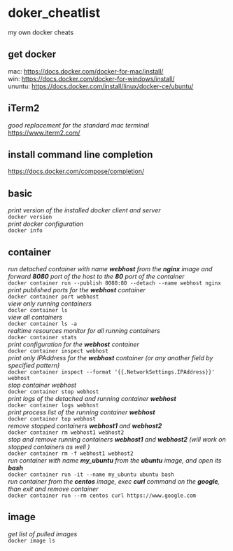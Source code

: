 # doker_cheatlist
my own docker cheats

## get docker
mac:    https://docs.docker.com/docker-for-mac/install/ <br>
win:    https://docs.docker.com/docker-for-windows/install/ <br>
ununtu: https://docs.docker.com/install/linux/docker-ce/ubuntu/ <br>

## iTerm2
*good replacement for the standard mac terminal* <br>
https://www.iterm2.com/


## install command line completion
https://docs.docker.com/compose/completion/ <br>

## basic 
*print version of the installed docker client and server* <br>
`docker version` <br>
*print docker configuration* <br>
`docker info` <br>


## container
*run detached container with name __webhost__ from the __nginx__ image and forward __8080__ port of the host to the __80__ port of the container* <br>
`docker container run --publish 8080:80 --detach --name webhost nginx` <br>
*print published ports for the __webhost__ container* <br>
`docker container port webhost` <br>
*view only running containers* <br>
`docler container ls` <br>
*view all containers* <br>
`docker container ls -a` <br>
*realtime resources monitor for all running containers* <br>
`docker container stats` <br>
*print configuration for the __webhost__ container* <br>
`docker container inspect webhost` <br>
*print only IPAddress for the __webhost__ container (or any another field by specified pattern)* <br>
`docker container inspect --format '{{.NetworkSettings.IPAddress}}' webhost` <br>
*stop container webhost* <br>
`docker container stop webhost` <br>
*print logs of the detached and running container __webhost__* <br>
`docker container logs webhost` <br>
*print process list of the running container __webhost__* <br>
`docker container top webhost` <br>
*remove stopped containers __webhost1__ and  __webhost2__*<br>
`docker container rm webhost1 webhost2` <br>
*stop and remove running containers __webhost1__ and  __webhost2__ (will work on stopped containers as well )* <br>
`docker container rm -f webhost1 webhost2` <br>
*run container with name __my_ubuntu__ from the __ubuntu__ image, and open its __bash__* <br>
`docker container run -it --name my_ubuntu ubuntu bash` <br>
*run container from the __centos__ image, exec __curl__ command on the __google__, than exit and remove container* <br>
`docker container run --rm centos curl https://www.google.com` <br>
## image
*get list of pulled images* <br>
`docker image ls` <br>
